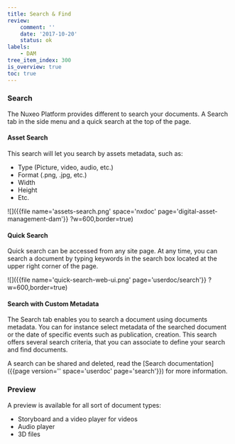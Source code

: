 ```yaml
---
title: Search & Find
review:
    comment: ''
    date: '2017-10-20'
    status: ok
labels:
    - DAM
tree_item_index: 300
is_overview: true
toc: true
---
```


### Search

The Nuxeo Platform provides different to search your documents. A Search tab in the side menu and a quick search at the top of the page.

#### Asset Search

This search will let you search by assets metadata, such as:

- Type (Picture, video, audio, etc.)
- Format (.png, .jpg, etc.)
- Width
- Height
- Etc.

![]({{file name='assets-search.png' space='nxdoc' page='digital-asset-management-dam'}} ?w=600,border=true)

#### Quick Search

Quick search can be accessed from any site page. At any time, you can search a document by typing keywords in the search box located at the upper right corner of the page.

![]({{file name='quick-search-web-ui.png' page='userdoc/search'}} ?w=600,border=true)

#### Search with Custom Metadata

The Search tab enables you to search a document using documents metadata. You can for instance select metadata of the searched document or the date of specific events such as publication, creation. This search offers several search criteria, that you can associate to define your search and find documents.

A search can be shared and deleted, read the [Search documentation]({{page version='' space='userdoc' page='search'}}) for more information.


### Preview

A preview is available for all sort of document types:
- Storyboard and a video player for videos
- Audio player
- 3D files
